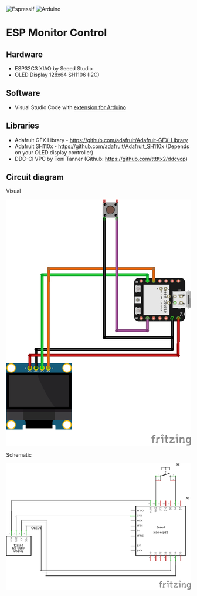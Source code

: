![Espressif](https://img.shields.io/badge/espressif-E7352C.svg?style=for-the-badge&logo=espressif&logoColor=white)
![Arduino](https://img.shields.io/badge/-Arduino-00979D?style=for-the-badge&logo=Arduino&logoColor=white)

# ESP Monitor Control

## Hardware

- ESP32C3 XIAO by Seeed Studio
- OLED Display 128x64 SH1106 (I2C)

## Software

- Visual Studio Code with [extension for Arduino](https://marketplace.visualstudio.com/items?itemName=vsciot-vscode.vscode-arduino)

## Libraries

- Adafruit GFX Library - https://github.com/adafruit/Adafruit-GFX-Library
- Adafruit SH110x - https://github.com/adafruit/Adafruit_SH110x (Depends on your OLED display controller)
- DDC-CI VPC by Toni Tanner (Github: https://github.com/tttttx2/ddcvcp)

## Circuit diagram

Visual

![Visual diagram](./fritzing/default_sketch_bb.png)

Schematic

![Schematic diagram](./fritzing//default_sketch_schem.png)
